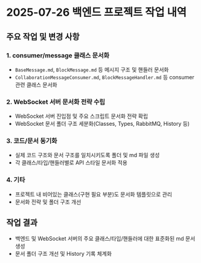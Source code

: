 # 2025-07-26 백엔드 프로젝트 작업 내역

## 주요 작업 및 변경 사항

### 1. consumer/message 클래스 문서화
- `BaseMessage.md`, `BlockMessage.md` 등 메시지 구조 및 핸들러 문서화
- `CollaborationMessageConsumer.md`, `BlockMessageHandler.md` 등 consumer 관련 클래스 문서화

### 2. WebSocket 서버 문서화 전략 수립
- WebSocket 서버 진입점 및 주요 스크립트 문서화 전략 확립
- WebSocket 문서 폴더 구조 세분화(Classes, Types, RabbitMQ, History 등)

### 3. 코드/문서 동기화
- 실제 코드 구조와 문서 구조를 일치시키도록 폴더 및 md 파일 생성
- 각 클래스/타입/핸들러별로 API 스타일 문서화 적용

### 4. 기타
- 프로젝트 내 비어있는 클래스(구현 필요 부분)도 문서화 템플릿으로 관리
- 문서화 전략 및 폴더 구조 개선

## 작업 결과
- 백엔드 및 WebSocket 서버의 주요 클래스/타입/핸들러에 대한 표준화된 md 문서 생성
- 문서 폴더 구조 개선 및 History 기록 체계화
